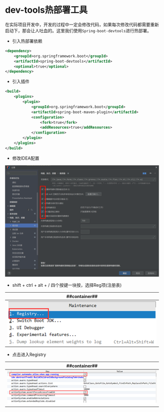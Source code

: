# dev-tools热部署工具
在实际项目开发中，开发的过程中一定会修改代码，如果每次修改代码都需要重新启动下，那会让人吐血的。这里我们使用`Spring-boot-devtools`进行热部署。

- 引入热部署依赖

```xml
<dependency>
    <groupId>org.springframework.boot</groupId>
    <artifactId>spring-boot-devtools</artifactId>
    <optional>true</optional>
</dependency>
```

- 引入插件

```xml
<build>
    <plugins>
        <plugin>
            <groupId>org.springframework.boot</groupId>
            <artifactId>spring-boot-maven-plugin</artifactId>
            <configuration>
                <fork>true</fork>
                <addResources>true</addResources>
            </configuration>
        </plugin>
    </plugins>
</build>
```

- 修改IDEA配置

![Clip_2024-10-30_17-37-24.png ##w600##](./Clip_2024-10-30_17-37-24.png)

- shift + ctrl + alt + / 四个按键一块按，选择Reg项(注册表)

| ##container## |
|:--:|
|![Clip_2024-10-30_17-40-38.png ##w600##](./Clip_2024-10-30_17-40-38.png)|

- 点击进入Registry

| ##container## |
|:--:|
|![Clip_2024-10-30_17-40-27.png ##w600##](./Clip_2024-10-30_17-40-27.png)|